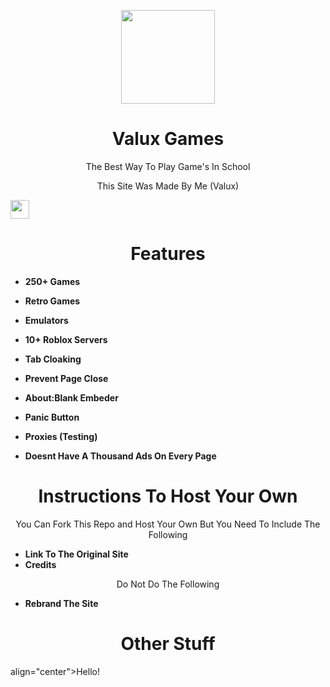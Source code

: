 <p align="center">
 
  <img src="Img Link" width="150px" height="150px">

</p>

<h1 align="center">Valux Games</h1>
<p align="center">The Best Way To Play Game's In School</p>
<p align="Center">This Site Was Made By Me (Valux)</p>
<a href="https://discord.gg/jJaGk9WFyX"><img height="30px"  src="https://img.shields.io/badge/Join%20The%20Discord!-brightgreen?style=for-the-badge&logo=discord&logoColor=white&labelColor=%233f4bd1&color=%235865F2"></a>




<h1 align="center">Features</h1>

- **250+ Games**
- **Retro Games**
- **Emulators**
- **10+ Roblox Servers**

- **Tab Cloaking**
- **Prevent Page Close**
- **About:Blank Embeder**
- **Panic Button**
- **Proxies (Testing)**

- **Doesnt Have A Thousand Ads On Every Page**

<h1 align="Center">Instructions To Host Your Own</h1>
<p align="center">You Can Fork This Repo and Host Your Own But You Need To Include The Following</p>

- **Link To The Original Site**
- **Credits**

<p align="center">Do Not Do The Following</p>

- **Rebrand The Site**


<h1 align="center">Other Stuff</h1>

<p> align="center">Hello!</p>
